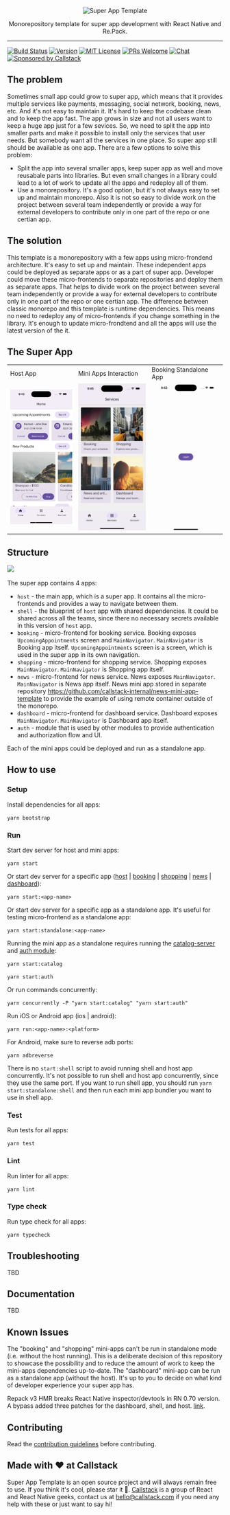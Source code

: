 <p align="center">
  <img alt="Super App Template" src="docs/assets/images/logo.svg?sanitize=true" height="100">
</p>
<p align="center">
  Monorepository template for super app development with React Native and Re.Pack.
</p>

---

[![Build Status][build-badge]][build]
[![Version][version-badge]][package]
[![MIT License][license-badge]][license]
[![PRs Welcome][prs-welcome-badge]][prs-welcome]
[![Chat][chat-badge]][chat]
[![Sponsored by Callstack][callstack-badge]][callstack]

## The problem

Sometimes small app could grow to super app, which means that it provides multiple services like payments, messaging, social network, booking, news, etc. And it's not easy to maintain it. It's hard to keep the codebase clean and to keep the app fast. The app grows in size and not all users want to keep a huge app just for a few sevices. So, we need to split the app into smaller parts and make it possible to install only the services that user needs. But somebody want all the services in one place. So super app still should be available as one app.
There are a few options to solve this problem:

- Split the app into several smaller apps, keep super app as well and move reusabale parts into libraries. But even small changes in a library could lead to a lot of work to update all the apps and redeploy all of them.
- Use a monorepository. It's a good option, but it's not always easy to set up and maintain monorepo. Also it is not so easy to divide work on the project between several team independently or provide a way for external developers to contribute only in one part of the repo or one certian app.

## The solution

This template is a monorepository with a few apps using micro-frondend architecture. It's easy to set up and maintain. These independent apps could be deployed as separate apps or as a part of super app. Developer could move these micro-frontends to separate repositories and deploy them as separate apps. That helps to divide work on the project between several team independently or provide a way for external developers to contribute only in one part of the repo or one certian app. The difference between classic monorepo and this template is runtime dependencies. This means no need to redeploy any of micro-frontends if you change something in the library. It's enough to update micro-frondtend and all the apps will use the latest version of the it.

## The Super App

<table>
  <tr>
    <td>Host App</td>
    <td>Mini Apps Interaction</td>
    <td>Booking Standalone App</td>
  </tr>
  <tr>
    <td><img src="images/host-main-screen.png" alt="host-main-screen" width="200"></td>
    <td><img src="images/host.gif" alt="host" width="200"></td>
    <td><img src="images/booking.gif" alt="booking" width="200"></td>
  </tr>  
</table>

## Structure

<img src="images/super-app-template-scheme.png" />

The super app contains 4 apps:

- `host` - the main app, which is a super app. It contains all the micro-frontends and provides a way to navigate between them.
- `shell` - the blueprint of `host` app with shared dependencies. It could be shared across all the teams, since there no necessary secrets available in this version of `host` app.
- `booking` - micro-frontend for booking service.
  Booking exposes `UpcomingAppointments` screen and `MainNavigator`. `MainNavigator` is Booking app itself. `UpcomingAppointments` screen is a screen, which is used in the super app in its own navigation.
- `shopping` - micro-frontend for shopping service.
  Shopping exposes `MainNavigator`. `MainNavigator` is Shopping app itself.
- `news` - micro-frontend for news service.
  News exposes `MainNavigator`. `MainNavigator` is News app itself. News mini app stored in separate repository https://github.com/callstack-internal/news-mini-app-template to provide the example of using remote container outside of the monorepo.
- `dashboard` - micro-frontend for dashboard service.
  Dashboard exposes `MainNavigator`. `MainNavigator` is Dashboard app itself.
- `auth` - module that is used by other modules to provide authentication and authorization flow and UI.

Each of the mini apps could be deployed and run as a standalone app.

## How to use

### Setup

Install dependencies for all apps:

```
yarn bootstrap
```

### Run

Start dev server for host and mini apps:

```
yarn start
```

Or start dev server for a specific app ([host](./packages/host/README.md) | [booking](./packages/booking/README.md) | [shopping](./packages/shopping/README.md) | [news](https://github.com/callstack/news-mini-app-template) | [dashboard](./packages/dashboard/README.md)):

```
yarn start:<app-name>
```

Or start dev server for a specific app as a standalone app. It's useful for testing micro-frontend as a standalone app:

```
yarn start:standalone:<app-name>
```

Running the mini app as a standalone requires running the [catalog-server](./packages/catalog-server/README.md) and [auth module](./packages/auth/README.md):

```
yarn start:catalog
```

```
yarn start:auth
```

Or run commands concurrently:

```
yarn concurrently -P "yarn start:catalog" "yarn start:auth"
```

Run iOS or Android app (ios | android):

```
yarn run:<app-name>:<platform>
```

For Android, make sure to reverse adb ports:

```
yarn adbreverse
```

There is no `start:shell` script to avoid running shell and host app concurrently. It's not possible to run shell and host app concurrently, since they use the same port. If you want to run shell app, you should run `yarn start:standalone:shell` and then run each mini app bundler you want to use in shell app.

### Test

Run tests for all apps:

```
yarn test
```

### Lint

Run linter for all apps:

```
yarn lint
```

### Type check

Run type check for all apps:

```
yarn typecheck
```

## Troubleshooting

TBD

## Documentation

TBD

## Known Issues

The "booking" and "shopping" mini-apps can't be run in standalone mode (i.e. without the host running). This is a deliberate decision of this repository to showcase the possibility and to reduce the amount of work to keep the mini-apps dependencies up-to-date.
The "dashboard" mini-app can be run as a standalone app (without the host). It's up to you to decide on what kind of developer experience your super app has.

Repack v3 HMR breaks React Native inspector/devtools in RN 0.70 version. A bypass added three patches for the dashboard, shell, and host. [link](https://github.com/callstack/repack/issues/251).

## Contributing

Read the [contribution guidelines](/CONTRIBUTING.md) before contributing.

## Made with ❤️ at Callstack

Super App Template is an open source project and will always remain free to use. If you think it's cool, please star it 🌟. [Callstack][callstack-readme-with-love] is a group of React and React Native geeks, contact us at [hello@callstack.com](mailto:hello@callstack.com) if you need any help with these or just want to say hi!

<!-- badges -->

[build-badge]: https://img.shields.io/circleci/project/github/callstack/super-app-template/master.svg?style=flat-square
[build]: https://circleci.com/gh/callstack/super-app-template
[version-badge]: https://img.shields.io/npm/v/super-app-template.svg?style=flat-square
[package]: https://www.npmjs.com/package/super-app-template
[license-badge]: https://img.shields.io/npm/l/super-app-template.svg?style=flat-square
[license]: https://opensource.org/licenses/MIT
[prs-welcome-badge]: https://img.shields.io/badge/PRs-welcome-brightgreen.svg?style=flat-square
[prs-welcome]: http://makeapullrequest.com
[chat-badge]: https://img.shields.io/discord/426714625279524876.svg?style=flat-square&colorB=758ED3
[chat]: https://discord.gg/zwR2Cdh
[callstack-badge]: https://callstack.com/images/callstack-badge.svg
[callstack]: https://callstack.com/open-source/?utm_source=github.com&utm_medium=referral&utm_campaign=super-app-template&utm_term=readme-badge
[callstack-readme-with-love]: https://callstack.com/?utm_source=github.com&utm_medium=referral&utm_campaign=super-app-template&utm_term=readme-with-love
